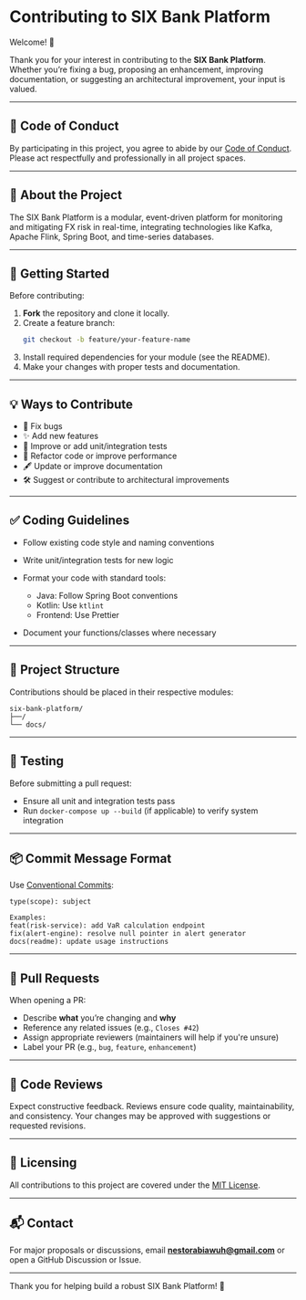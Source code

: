 # Contributing to SIX Bank Platform

Welcome! 👋

Thank you for your interest in contributing to the **SIX Bank Platform**. Whether you’re fixing a bug, proposing an enhancement, improving documentation, or suggesting an architectural improvement, your input is valued.

---

## 📌 Code of Conduct

By participating in this project, you agree to abide by our [Code of Conduct](CODE_OF_CONDUCT.md). Please act respectfully and professionally in all project spaces.

---

## 🧭 About the Project

The SIX Bank Platform is a modular, event-driven platform for monitoring and mitigating FX risk in real-time, integrating technologies like Kafka, Apache Flink, Spring Boot, and time-series databases.

---

## 🚀 Getting Started

Before contributing:

1. **Fork** the repository and clone it locally.
2. Create a feature branch:  
   ```bash
   git checkout -b feature/your-feature-name


3. Install required dependencies for your module (see the README).
4. Make your changes with proper tests and documentation.

---

## 💡 Ways to Contribute

* 🔧 Fix bugs
* ✨ Add new features
* 🧪 Improve or add unit/integration tests
* 🧼 Refactor code or improve performance
* 🖋️ Update or improve documentation
* 🛠️ Suggest or contribute to architectural improvements

---

## ✅ Coding Guidelines

* Follow existing code style and naming conventions
* Write unit/integration tests for new logic
* Format your code with standard tools:

    * Java: Follow Spring Boot conventions
    * Kotlin: Use `ktlint`
    * Frontend: Use Prettier
* Document your functions/classes where necessary

---

## 📂 Project Structure

Contributions should be placed in their respective modules:

```
six-bank-platform/
├──/
└── docs/
```

---

## 🧪 Testing

Before submitting a pull request:

* Ensure all unit and integration tests pass
* Run `docker-compose up --build` (if applicable) to verify system integration

---

## 📦 Commit Message Format

Use [Conventional Commits](https://www.conventionalcommits.org/):

```
type(scope): subject

Examples:
feat(risk-service): add VaR calculation endpoint
fix(alert-engine): resolve null pointer in alert generator
docs(readme): update usage instructions
```

---

## 🔄 Pull Requests

When opening a PR:

* Describe **what** you’re changing and **why**
* Reference any related issues (e.g., `Closes #42`)
* Assign appropriate reviewers (maintainers will help if you're unsure)
* Label your PR (e.g., `bug`, `feature`, `enhancement`)

---

## 🙌 Code Reviews

Expect constructive feedback. Reviews ensure code quality, maintainability, and consistency. Your changes may be approved with suggestions or requested revisions.

---

## 🧾 Licensing

All contributions to this project are covered under the [MIT License](LICENSE).

---

## 📬 Contact

For major proposals or discussions, email **[nestorabiawuh@gmail.com](mailto:nestorabiawuh@gmail.com)** or open a GitHub Discussion or Issue.

---

Thank you for helping build a robust SIX Bank Platform! 🚀

